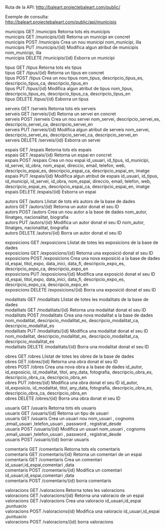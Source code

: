 Ruta de la API:
http://baleart.projectebaleart.com/public/

Exemple de consulta: http://baleart.projectebaleart.com/public/api/municipis

municipis	GET		/municipis		    Retorna tots els municipis  
municipis	GET		/municipis/{id}	    Retorna un municipi en concret  
municipis	POST	/municipis		    Crea un nou municipi	                        nom_municipi, illa  
municipis	PUT		/municipis/{id}	    Modifica algun atribut de municipis	            nom_municipi, illa  
municipis	DELETE	/municipis/{id}	    Esborra un municipi  
    
tipus		GET		/tipus			    Retorna tots els tipus  	
tipus		GET		/tipus/{id}		    Retorna un tipus en concret  
tipus		POST	/tipus			    Crea un nou tipus	                            nom_tipus, descripcio_tipus_es, descripcio_tipus_ca, descripcio_tipus_en  
tipus		PUT		/tipus/{id}		    Modifica algun atribut de tipus	                nom_tipus, descripcio_tipus_es, descripcio_tipus_ca, descripcio_tipus_en  
tipus		DELETE	/tipus/{id}		    Esborra un tipus  
    
serveis		GET		/serveis		    Retorna tots els serveis  
serveis		GET		/serveis/{id}	    Retorna un servei en concret  	
serveis		POST	/serveis		    Crea un nou servei	                            nom_servei, descripcio_servei_es, descripcio_servei_ca, descripcio_servei_en  
serveis		PUT		/serveis/{id}	    Modifica algun atribut de serveis	            nom_servei, descripcio_servei_es, descripcio_servei_ca, descripcio_servei_en  
serveis		DELETE	/serveis/{id}	    Esborra un servei  	
    
espais		GET		/espais			    Retorna tots els espais  
espais		GET		/espais/{id}	    Retorna un espai en concret  
espais		POST	/espais			    Crea un nou espai	                            id_usuari, id_tipus, id_municipi, id_servei, id_obra, nom_espai, direccio, email, telefon, web, descripcio_espai_es, descripcio_espai_ca, descripcio_espai_en, imatge  
espais		PUT		/espais/{id}	    Modifica algun atribut de espais	            id_usuari, id_tipus, id_municipi, id_servei, id_obra, nom_espai, direccio, email, telefon, web, descripcio_espai_es, descripcio_espai_ca, descripcio_espai_en, imatge  
espais		DELETE	/espais/{id}	    Esborra un espai  

autors		GET		/autors			    Llistat de tots els autors de la base de dades  	
autors		GET		/autors/{id}	    Retorna un autor donat el seu ID  	
autors		POST	/autors			    Crea un nou autor a la base de dades	        nom_autor, llinatges, nacionalitat, biografia  
autors		PUT		/autors/{id}	    Modifica un autor donat el seu ID	            nom_autor, llinatges, nacionalitat, biografia  
autors		DELETE	/autors/{id}	    Borra un autor donat el seu ID  	
				
exposicions	GET		/exposicions	    Llistat de totes les exposicions de la base de dades  	
exposicions	GET		/exposicions/{id}	Retorna una exposició donat el seu ID  	
exposicions	POST	/exposicions	    Crea una nova exposició a la base de dades	    id_espai, titol_expo, data_inici, data_fi, descripcio_expo_es, descripcio_expo_ca, descripcio_expo_en  
exposicions	PUT		/exposicions/{id}	Modifica una exposició donat el seu ID      	id_espai, titol_expo, data_inici, data_fi, descripcio_expo_es, descripcio_expo_ca, descripcio_expo_en  
exposicions	DELETE	/exposicions/{id}	Borra una exposició donat el seu ID  	
				
modalitats	GET		/modalitats	        Llistat de totes les modalitats de la base de dades  	
modalitats	GET		/modalitats/{id}	Retorna una modalitat donat el seu ID  	
modalitats	POST	/modalitats	        Crea una nova modalitat a la base de dades	    nom_modalitat, descripcio_modalitat_es, descripcio_modalitat_ca, descripcio_modalitat_es  
modalitats	PUT		/modalitats/{id}	Modifica una modalitat donat el seu ID	        nom_modalitat, descripcio_modalitat_es, descripcio_modalitat_ca, descripcio_modalitat_es  
modalitats	DELETE	/modalitats/{id}	Borra una modalitat donat el seu ID  	
				
obres	    GET	    /obres  	        Llistat de totes les obres de la base de dades  	
obres	    GET	    /obres/{id}	        Retorna una obra donat el seu ID  	
obres	    POST	/obres	            Crea una nova obra a la base de dades	        id_autor, id_exposicio, id_modalitat, titol, any_data, fotografia, descripcio_obra_es, descripcio_obra_ca, descripcio_obra_en  
obres	    PUT 	/obres/{id}	        Modifica una obra donat el seu ID	            id_autor, id_exposicio, id_modalitat, titol, any_data, fotografia, descripcio_obra_es, descripcio_obra_ca, descripcio_obra_en  
obres	    DELETE	/obres/{id}	        Borra una obra donat el seu ID  	        

usuaris	    GET	    /usuaris	        Retorna tots els usuaris  	
usuaris	    GET	    /usuaris/{id}	    Retorna un tipu de usuari  	
usuaris	    GET	    /usuaris	        Crea un usuari nou	                            nom_usuari , cognoms ,email_usuari ,telefon_usuari , password , registrat_desde   
usuaris	    POST	/usuaris/{id}	    Modifica un usuari	                            nom_usuari , cognoms ,email_usuari ,telefon_usuari , password , registrat_desde   
usuaris	    POST	/usuaris/{id}	    borrar usuaris  	
    
comentaris	GET	    /comentaris	        Retorna tots els comentaris  	
comentaris	GET	    /comentaris/{id}	Retorna un comentari de un espai  	
comentaris	GET	    /comentaris	        Crea un comentari	                            id_usuari,id_espai,comentari ,data   
comentaris	POST	/comentaris/{id}	Modifica un comentari	                        id_usuari,id_espai,comentari ,data   
comentaris	POST	/comentaris/{id}	borra comentaris	  
				
valoracions	GET 	/valoracions	    Retorna totes les valoracions  	
valoracions	GET 	/valoracions/{id}	Retorna una valoracio de un espai  	
valoracions	GET 	/valoracions	    Crea una valoracio	                            id_usuari,id_espai ,puntuacio   
valoracions	POST	/valoracions{id}	Modifica una valoracio                      	id_usuari,id_espai ,puntuacio   
valoracions	POST	/valoracions/{id}	borra valoracions   